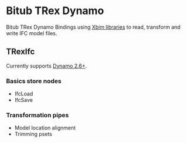# Bitub TRex Dynamo

Bitub TRex Dynamo Bindings using [Xbim libraries](https://github.com/xBimTeam) to read, transform and write IFC model files.

## TRexIfc

Currently supports [Dynamo 2.6+](https://github.com/DynamoDS/Dynamo).

### Basics store nodes

 - IfcLoad
 - IfcSave
 
### Transformation pipes
 - Model location alignment
 - Trimming psets

